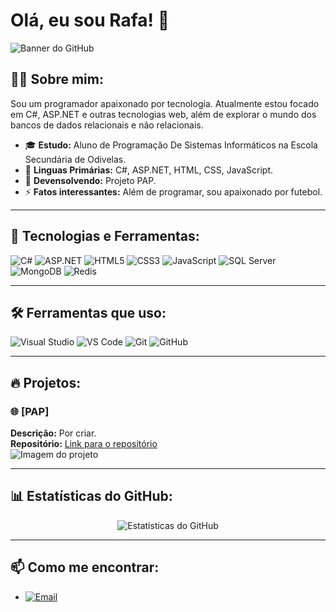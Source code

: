 # Olá, eu sou Rafa! 👋

<img src="https://raw.githubusercontent.com/username/imagens/perfil-banner.png" alt="Banner do GitHub" />

## 👨‍💻 Sobre mim:
Sou um programador apaixonado por tecnologia. Atualmente estou focado em C#, ASP.NET e outras tecnologias web, além de explorar o mundo dos bancos de dados relacionais e não relacionais.

- 🎓 **Estudo:** Aluno de Programação De Sistemas Informáticos na Escola Secundária de Odivelas.
- 🌱 **Linguas Primárias:** C#, ASP.NET, HTML, CSS, JavaScript.
- 💼 **Devensolvendo:** Projeto PAP.
- ⚡ **Fatos interessantes:** Além de programar, sou apaixonado por futebol.

---

## 🚀 Tecnologias e Ferramentas:
![C#](https://img.shields.io/badge/-C%23-blue?style=flat-square&logo=c-sharp) 
![ASP.NET](https://img.shields.io/badge/-ASP.NET-5C2D91?style=flat-square&logo=dotnet)
![HTML5](https://img.shields.io/badge/-HTML5-E34F26?style=flat-square&logo=html5)
![CSS3](https://img.shields.io/badge/-CSS3-1572B6?style=flat-square&logo=css3)
![JavaScript](https://img.shields.io/badge/-JavaScript-F7DF1E?style=flat-square&logo=javascript)
![SQL Server](https://img.shields.io/badge/-SQL%20Server-CC2927?style=flat-square&logo=microsoft-sql-server)
![MongoDB](https://img.shields.io/badge/-MongoDB-47A248?style=flat-square&logo=mongodb)
![Redis](https://img.shields.io/badge/-Redis-DC382D?style=flat-square&logo=redis)

---

## 🛠️ Ferramentas que uso:
![Visual Studio](https://img.shields.io/badge/-Visual%20Studio-5C2D91?style=flat-square&logo=visual-studio)
![VS Code](https://img.shields.io/badge/-VS%20Code-007ACC?style=flat-square&logo=visual-studio-code)
![Git](https://img.shields.io/badge/-Git-F05032?style=flat-square&logo=git)
![GitHub](https://img.shields.io/badge/-GitHub-181717?style=flat-square&logo=github)

---

## 🔥 Projetos:
### 🌐 [PAP]
**Descrição:** Por criar.  
**Repositório:** [Link para o repositório]()  
![Imagem do projeto]()

---

## 📊 Estatísticas do GitHub:
<p align="center">
  <img src="https://github-readme-stats.vercel.app/api?username=Zipex-Dev&show_icons=true&theme=radical" alt="Estatísticas do GitHub" />
</p>

---

## 📫 Como me encontrar:
- [![Email](https://img.shields.io/badge/-Email-D14836?style=flat-square&logo=gmail&logoColor=white)](mailto:rafalogon06@gmail.com)
